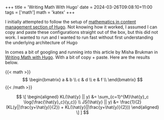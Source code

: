 +++
title = 'Writing Math With Hugo'
date = 2024-03-26T09:08:10+11:00
tags = ['math']
math = 'katex'
+++

I initially attempted to follow the setup of [mathematics in content management section of
Hugo](https://gohugo.io/content-management/mathematics/). Not knowing how it worked, I assumed I can copy and paste
these configurations straight out of the box, but this did not work. I wanted to run and I wanted to run fast without first understanding the
underlying architecture of Hugo

In comes a bit of googling and running into this article by Misha Brukman in [Writing Math with
Hugo](https://misha.brukman.net/blog/2022/04/writing-math-with-hugo/). With a bit of copy + paste. Here are the results below.

{{< math >}}
$$
  \begin{bmatrix}
    a & b \\
    c & d \\
    e & f \\
  \end{bmatrix}
$$
{{< /math >}}

$$
\[
\begin{aligned}
KL(\hat{y} || y) &= \sum_{c=1}^{M}\hat{y}_c \log{\frac{\hat{y}_c}{y_c}} \\
JS(\hat{y} || y) &= \frac{1}{2}(KL(y||\frac{y+\hat{y}}{2}) + KL(\hat{y}||\frac{y+\hat{y}}{2}))
\end{aligned}
\]
]
$$


